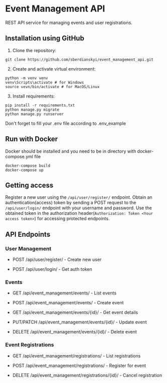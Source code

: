 
# Event Management API

REST API service for managing events and user registrations.

## Installation using GitHub

1. Clone the repository:

```shell
git clone https://github.com/sberdianskyi/event_management_api.git
```

2. Create and activate virtual environment:

```shell
python -m venv venv
venv\Scripts\activate # for Windows
source vevn/bin/activate # for MacOS/Linux
```
3. Install requirements:

```shell
pip install -r requirements.txt
python manage.py migrate
python manage.py runserver
```
Don't forget to fill your .env file according to .env_example

## Run with Docker

Docker should be installed and you need to be in directory with docker-compose.yml file

```shell
docker-compose build
docker-compose up
```

## Getting access

Register a new user using the `/api/user/register/` endpoint.
Obtain an authentication(access) token by sending a POST request 
to the `/api/user/login/` endpoint with your username and password. 
Use the obtained token in the authorization header(`Authorization: Token <Your access token>`) for accessing 
protected endpoints.

## API Endpoints

### User Management

* POST /api/user/register/ - Create new user

* POST /api/user/login/ - Get auth token

### Events

* GET /api/event_management/events/ - List events

* POST /api/event_management/events/ - Create event

* GET /api/event_management/events/{id}/ - Get event details

* PUT/PATCH /api/event_management/events/{id}/ - Update event

* DELETE /api/event_management/events/{id}/ - Delete event

### Event Registrations
* GET /api/event_management/registrations/ - List registrations

* POST /api/event_management/registrations/ - Register for event

* DELETE /api/event_management/registrations/{id}/ - Cancel registration
